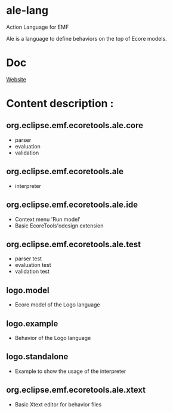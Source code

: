 # ale-lang
Action Language for EMF

Ale is a language to define behaviors on the top of Ecore models.

Doc
===
[Website](http://gemoc.org/ale-lang/)

Content description :
=====================

org.eclipse.emf.ecoretools.ale.core
---------
 * parser
 * evaluation
 * validation

org.eclipse.emf.ecoretools.ale
----
 * interpreter

org.eclipse.emf.ecoretools.ale.ide
--------
 * Context menu 'Run model'
 * Basic EcoreTools'odesign extension

org.eclipse.emf.ecoretools.ale.test
---------
 * parser test
 * evaluation test
 * validation test

logo.model
----------
 * Ecore model of the Logo language

logo.example
------------
 * Behavior of the Logo language

logo.standalone
---------------
 * Example to show the usage of the interpreter

org.eclipse.emf.ecoretools.ale.xtext
-----------------------
 * Basic Xtext editor for behavior files

